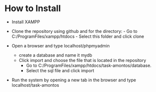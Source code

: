 # How to Install
- Install XAMPP

- Clone the repository using github and for the directory:
		- Go to C:/ProgramFiles/xampp/htdocs
		- Select this folder and click clone

- Open a browser and type localhost/phpmyadmin
	- create a database and name it mydb
	- Click import and choose the file that is located in the repository
		- Go to C:/ProgramFiles/xampp/htdocs/task-amontos/database.
		- Select the sql file and click import

- Run the system by opening a new tab in the browser and type localhost/task-amontos